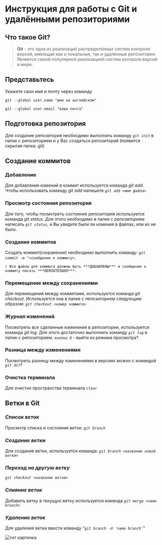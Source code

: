 # Инструкция для работы с Git и удалёнными репозиториями

## Что такое Git?
>**Git** - это одна из реализаций распределённых систем контроля версий, имеющая как и локальные, так и удалённые репозитории. Является самой популярной реализацией систем контроля версий в мире.

## Представьтесь
Укажите свои имя и почту через команду 

`git --global user.name "имя на английском"`

`git --global user.email "ваша почта"`
## Подготовка репозитория
Для создание репозитория необходимо выполнить команду *`git init`*  в папке с репозиторием и у Вас создаться репозиторий (появится скрытая папка .git)

## Создание коммитов

### **Добавление**
Для добавления измений в коммит используется команда *git add*. Чтобы использовать команду *git add* напишите *`git add <имя файла>`*

### **Просмотр состояния репозитория**
Для того, чтобы посмотреть состояние репозитория используется команда *git status*. Для этого необходимо в папке с репозиторием написать *`git status`*, и Вы увидите были ли измения в файлах, или их не было.

### **Создание коммитов**
Создать коммит(сохранение) необходимо выполнить команду: *`git commit -m "<сообщение к коммиту>`*. 
    
    ! Все файлы для коммита должны быть ***ДОБАВЛЕНЫ*** и сообщение к коммиту писать ***ОБЯЗАТЕЛЬНО***.

### **Перемещение между сохранениями**
Для перемещения между коммитами, используется команда *git checkout*. Используется она в папке с пепозиторием следующим образом: *`git checkout <номер коммита>`*

### **Журнал изменений**
Посмотреть все сделанные изменения в репозитории, используется команда *git log*. Для этого достаточно выполнить команду *`git log`* в папке с репозиторием. *`кнопка Q`* - выйти из режима просмотра*. 

### **Разница между изменениями**
Посмотреть разницу между изменениями в версиях можно с командой *`git diff`*

### **Очистка терминала**

Для очистки пространства терминала *`clear`*

## Ветки в Git

### ***Список веток***

Просмотр списка и состояния веток: *`git branch`*

### ***Создание ветки***

Для создания ветки, используется команда: *`git branch <название новой ветки>`*

### ***Переход на другую ветку***

*`git checkout <название ветки>`*

### ***Слияние веток***

Добавить ветку в текущую ветку используется команда *`git merge <name branch>`*

### ***Удаление веток***
Для удаления ветки ввести команду "`git branch -d 'name branch'`"

![гит картинка](hqdefault.jpg "Конец")